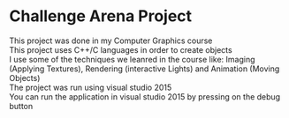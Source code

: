 # Challenge Arena Project

This project was done in my Computer Graphics course <br>
This project uses C++/C languages in order to create objects <br>
I use some of the techniques we leanred in the course like: Imaging (Applying Textures), Rendering (interactive Lights) and Animation (Moving Objects)<br>
The project was run using visual studio 2015<br>
You can run the application in visual studio 2015 by pressing on the debug button 


